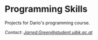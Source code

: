 # Programming Skills
Projects for Dario's programming course.

*Contact: Jarred.Green@student.uibk.ac.at*
